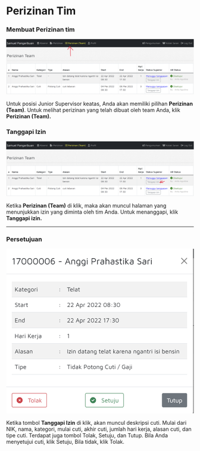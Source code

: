# Perizinan Tim

### Membuat Perizinan tim

![](<../.gitbook/assets/Cuti tim home.png>)

Untuk posisi Junior Supervisor keatas, Anda akan memiliki pilihan **Perizinan (Team)**. Untuk melihat perizinan yang telah dibuat oleh team Anda, klik **Perizinan (Team).**

### Tanggapi Izin

![](<../.gitbook/assets/Cuti tim.png>)

Ketika **Perizinan (Team)** di klik, maka akan muncul halaman yang menunjukkan izin yang diminta oleh tim Anda. Untuk menanggapi, klik **Tanggapi izin.**

****

### Persetujuan

![](../.gitbook/assets/PopupIzin.png)

Ketika tombol **Tanggapi Izin** di klik, akan muncul deskripsi cuti. Mulai dari NIK, nama, kategori, mulai cuti, akhir cuti, jumlah hari kerja, alasan cuti, dan tipe cuti. Terdapat juga tombol Tolak, Setuju, dan Tutup. Bila Anda menyetujui cuti, klik Setuju, Bila tidak, klik Tolak.&#x20;

